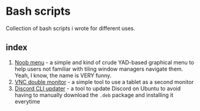 # Bash scripts

Collection of bash scripts i wrote for different uses.

## index

1. [Noob menu](https://github.com/almar92/bash_scripts/tree/main/noob_menu) - a simple and kind of crude YAD-based graphical menu to help users not familiar with tiling window managers navigate them. Yeah, I know, the name is VERY funny.
2. [VNC double monitor](https://github.com/almar92/bash_scripts/tree/main/vnc_double_screen) -  a simple tool to use a tablet as a second monitor
3. [Discord CLI updater](https://github.com/almar92/bash_scripts/tree/main/discord_cli_updater) - a tool to update Discord on Ubuntu to avoid having to manually download the `.deb` package and installing it everytime
